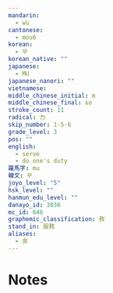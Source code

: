 ```yaml
---
mandarin:
  - wù
cantonese:
  - mou6
korean:
  - 무
korean_native: ""
japanese:
  - MU
japanese_nanori: ""
vietnamese:
middle_chinese_initial: m
middle_chinese_final: ɨo
stroke_count: 11
radical: 力
skip_number: 1-5-6
grade_level: 3
pos: ""
english:
  - serve
  - do one's duty
羅馬字: mu
韓文: 무
joyo_level: "5"
hsk_level: ""
hanmun_edu_level: ""
danayo_id: 3036
mc_id: 646
graphemic_classification: 敄
stand_in: 服務
aliases:
  - 务
---
```


# Notes
